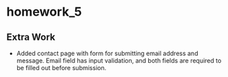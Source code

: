 # homework_5
## Extra Work
* Added contact page with form for submitting email address and message. Email field has input validation, and both fields are required to be filled out before submission. 
